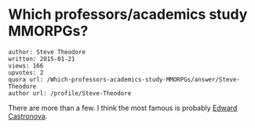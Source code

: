 # Which professors/academics study MMORPGs?

	author: Steve Theodore
	written: 2015-01-21
	views: 166
	upvotes: 2
	quora url: /Which-professors-academics-study-MMORPGs/answer/Steve-Theodore
	author url: /profile/Steve-Theodore


There are more than a few. I think the most famous is probably [Edward Castronova](http://mypage.iu.edu/~castro/home.html).


